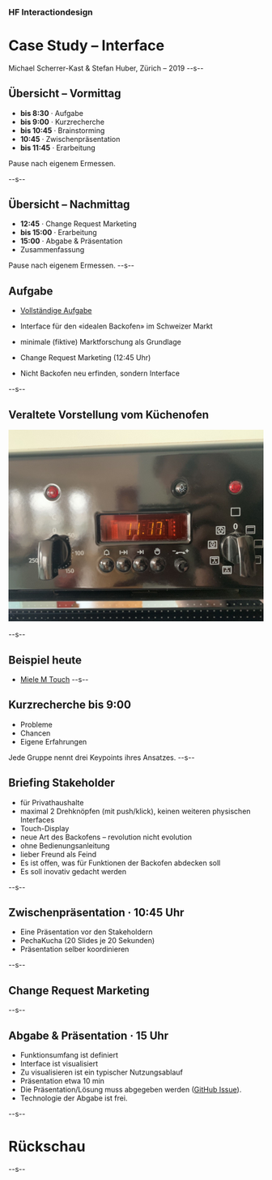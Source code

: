 


### HF Interactiondesign

# Case Study – Interface

Michael Scherrer-Kast & Stefan Huber, Zürich – 2019 <!-- .element: class="footer" -->
--s--
## Übersicht – Vormittag

* **bis 8:30** · Aufgabe
* **bis 9:00** · Kurzrecherche
* **bis 10:45** · Brainstorming
* **10:45** · Zwischenpräsentation
* **bis 11:45** · Erarbeitung

Pause nach eigenem Ermessen.

--s--
## Übersicht – Nachmittag

* **12:45** · Change Request Marketing
* **bis 15:00** · Erarbeitung
* **15:00** · Abgabe & Präsentation
* Zusammenfassung

Pause nach eigenem Ermessen.
--s--
## Aufgabe

* [Vollständige Aufgabe](https://github.com/logrinto/IAD2017.oven-design)

* Interface für den «idealen Backofen» im Schweizer Markt
* minimale (fiktive) Marktforschung als Grundlage
* Change Request Marketing (12:45 Uhr)
* Nicht Backofen neu erfinden, sondern Interface

--s--
## Veraltete Vorstellung vom Küchenofen

![](./img/IMG_3354.jpg) <!-- .element: class="pic" -->

--s--
## Beispiel heute

* [Miele M Touch](https://www.youtube.com/watch?v=ziiJNZik6CY)
--s--
## Kurzrecherche bis 9:00
* Probleme
* Chancen
* Eigene Erfahrungen

Jede Gruppe nennt drei Keypoints ihres Ansatzes.
--s--
## Briefing Stakeholder

* für Privathaushalte
* maximal 2 Drehknöpfen (mit push/klick), keinen weiteren physischen Interfaces
* Touch-Display
* neue Art des Backofens – revolution nicht evolution
* ohne Bedienungsanleitung
* lieber Freund als Feind
* Es ist offen, was für Funktionen der Backofen abdecken soll
* Es soll inovativ gedacht werden

--s--
## Zwischenpräsentation · 10:45 Uhr

* Eine Präsentation vor den Stakeholdern
* PechaKucha (20 Slides je 20 Sekunden)
* Präsentation selber koordinieren

--s--
## Change Request Marketing
--s--
## Abgabe & Präsentation · 15 Uhr
* Funktionsumfang ist definiert
* Interface ist visualisiert
* Zu visualisieren ist ein typischer Nutzungsablauf
* Präsentation etwa 10 min
* Die Präsentation/Lösung muss abgegeben werden ([GitHub Issue](https://github.com/logrinto/IAD2017.oven-design/issues)).
* Technologie der Abgabe ist frei.


--s--
# Rückschau
--s--
